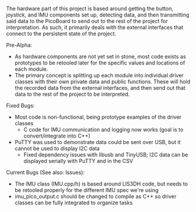 The hardware part of this project is based around getting the button, joystick, and IMU components set up, detecting data, and then transmitting said data to the PicoBoard to send out to the rest of the project for interpretation. As such, it primarily deals with the external interfaces that connect to the persistent state of the project.

Pre-Alpha:
- As hardware components are not yet set in stone, most code exists as prototypes to be retooled later for the specific values and locations of each module.
- The primary concept is splitting up each module into individual driver classes with their own private data and public functions. These will hold the recorded data from the external interfaces, and then send out that data to the rest of the project to be interpreted.

Fixed Bugs:
- Most code is non-functional, being prototype examples of the driver classes
  - C code for IMU communication and logging now works (goal is to convert/integrate into C++)
- PuTTY was used to demonstrate data could be sent over USB, but it cannot be used to display I2C data
  - Fixed dependency issues with libusb and TinyUSB; I2C data can be displayed serially with PuTTY and in the CSV

Current Bugs (See also: Issues):
- The IMU class (IMU.cpp/h) is based around LIS3DH code, but needs to be retooled properly for the different IMU spec we're using
- imu_pico_output.c should be changed to compile as C++ so driver classes can be fully integrated to organize tasks
